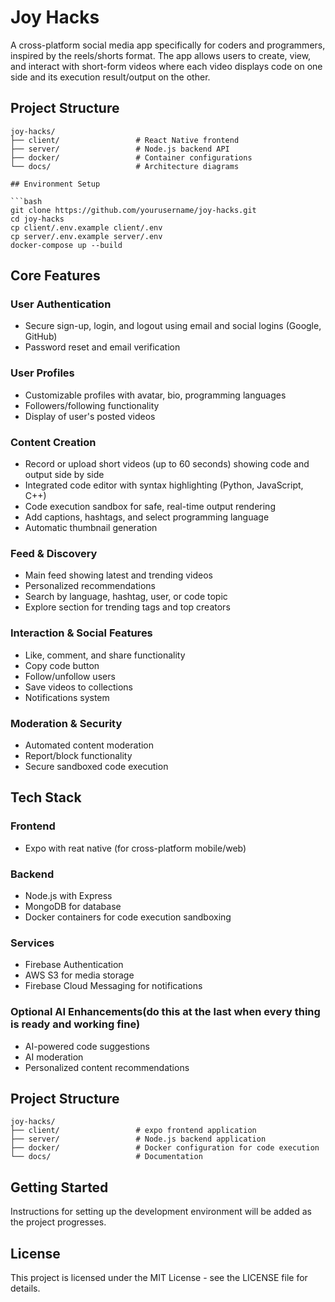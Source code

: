 # Joy Hacks

A cross-platform social media app specifically for coders and programmers, inspired by the reels/shorts format. The app allows users to create, view, and interact with short-form videos where each video displays code on one side and its execution result/output on the other.

## Project Structure

```
joy-hacks/
├── client/                 # React Native frontend
├── server/                 # Node.js backend API
├── docker/                 # Container configurations
└── docs/                   # Architecture diagrams

## Environment Setup

```bash
git clone https://github.com/yourusername/joy-hacks.git
cd joy-hacks
cp client/.env.example client/.env
cp server/.env.example server/.env
docker-compose up --build
```

## Core Features

### User Authentication
- Secure sign-up, login, and logout using email and social logins (Google, GitHub)
- Password reset and email verification

### User Profiles
- Customizable profiles with avatar, bio, programming languages
- Followers/following functionality
- Display of user's posted videos

### Content Creation
- Record or upload short videos (up to 60 seconds) showing code and output side by side
- Integrated code editor with syntax highlighting (Python, JavaScript, C++)
- Code execution sandbox for safe, real-time output rendering
- Add captions, hashtags, and select programming language
- Automatic thumbnail generation

### Feed & Discovery
- Main feed showing latest and trending videos
- Personalized recommendations
- Search by language, hashtag, user, or code topic
- Explore section for trending tags and top creators

### Interaction & Social Features
- Like, comment, and share functionality
- Copy code button
- Follow/unfollow users
- Save videos to collections
- Notifications system

### Moderation & Security
- Automated content moderation
- Report/block functionality
- Secure sandboxed code execution

## Tech Stack

### Frontend
- Expo with reat native (for cross-platform mobile/web)

### Backend
- Node.js with Express
- MongoDB for database
- Docker containers for code execution sandboxing

### Services
- Firebase Authentication
- AWS S3 for media storage
- Firebase Cloud Messaging for notifications

### Optional AI Enhancements(do this at the last when every thing is ready and working fine)
- AI-powered code suggestions
- AI moderation
- Personalized content recommendations

## Project Structure

```
joy-hacks/
├── client/                 # expo frontend application
├── server/                 # Node.js backend application
├── docker/                 # Docker configuration for code execution
└── docs/                   # Documentation
```

## Getting Started

Instructions for setting up the development environment will be added as the project progresses.

## License

This project is licensed under the MIT License - see the LICENSE file for details.